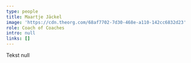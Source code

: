 ```yaml
---
type: people
title: Maartje Jäckel
image: 'https://cdn.theorg.com/68af7702-7d30-468e-a110-142cc6832d23'
role: Coach of Coaches
intro: null
links: []
---
```

Tekst null
